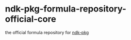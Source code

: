 # ndk-pkg-formula-repository-official-core

the official formula repository for [ndk-pkg](https://github.com/dyglcc/ndk-pkg)
